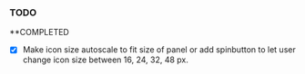 ### TODO
**COMPLETED
- [x] Make icon size autoscale to fit size of panel or add spinbutton to let user change icon size between 16, 24, 32, 48 px.
